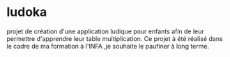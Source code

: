 # ludoka
projet de création d'une application ludique pour enfants afin de leur permettre d'apprendre leur table multiplication.
Ce projet à été réalisé dans le cadre de ma formation à l'INFA ,je souhaite le paufiner à long terme.
